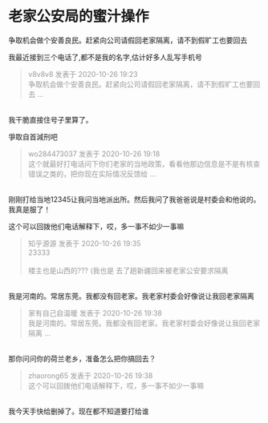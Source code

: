 # 老家公安局的蜜汁操作


争取机会做个安善良民。赶紧向公司请假回老家隔离，请不到假旷工也要回去

<img src="static/image/smiley/yct/011.gif" smilieid="33" border="0" alt="" />我最近接到三个电话了,都不是我的名字,估计好多人乱写手机号

<div class="quote"><blockquote><font color="#999999">v8v8v8 发表于 2020-10-26 19:23</font><br />
<font color="#999999">争取机会做个安善良民。赶紧向公司请假回老家隔离，请不到假旷工也要回去 ...</font></blockquote></div><br />
我干脆直接住号子里算了。

爭取自首減刑吧<img src="static/image/smiley/default/lol.gif" smilieid="12" border="0" alt="" />

<div class="quote"><blockquote><font color="#999999">wo284473037 发表于 2020-10-26 19:18</font><br />
<font color="#999999">这个就最好打电话问下你们老家的当地政策，看看他那边信息是不是有核查错误之类的，把你现在实际情况反馈给 ...</font></blockquote></div><br />
刚刚打给当地12345让我问当地派出所。然后我问了我爸爸说是村委会和他说的。我真是服了！

这个可以回拨他们电话解释下，哎，多一事不如少一事嘛

<div class="quote"><blockquote><font color="#999999">知乎源源 发表于 2020-10-26 19:35</font><br />
<font color="#999999">23333<br />
<br />
楼主也是山西的??? (我也是 去了趟新疆回来被老家公安要求隔离</font></blockquote></div><br />
我是河南的。常居东莞。我都没有回老家。我老家村委会好像说让我回老家隔离

<div class="quote"><blockquote><font color="#999999">家有自己自温暖 发表于 2020-10-26 19:38</font><br />
<font color="#999999">我是河南的。常居东莞。我都没有回老家。我老家村委会好像说让我回老家隔离 ...</font></blockquote></div><br />
那你问问你的荷兰老乡，准备怎么把你搞回去？

<div class="quote"><blockquote><font color="#999999">zhaorong65 发表于 2020-10-26 19:38</font><br />
<font color="#999999">这个可以回拨他们电话解释下，哎，多一事不如少一事嘛</font></blockquote></div><br />
我今天手快给删掉了。现在都不知道要打给谁
